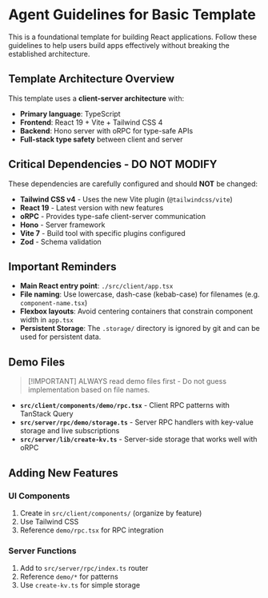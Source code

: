 # Agent Guidelines for Basic Template

This is a foundational template for building React applications. Follow these guidelines to help users build apps effectively without breaking the established architecture.

## Template Architecture Overview

This template uses a **client-server architecture** with:

- **Primary language**: TypeScript
- **Frontend**: React 19 + Vite + Tailwind CSS 4
- **Backend**: Hono server with oRPC for type-safe APIs
- **Full-stack type safety** between client and server

## Critical Dependencies - DO NOT MODIFY

These dependencies are carefully configured and should **NOT** be changed:

- **Tailwind CSS v4** - Uses the new Vite plugin (`@tailwindcss/vite`)
- **React 19** - Latest version with new features
- **oRPC** - Provides type-safe client-server communication
- **Hono** - Server framework
- **Vite 7** - Build tool with specific plugins configured
- **Zod** - Schema validation

## Important Reminders

- **Main React entry point**: `./src/client/app.tsx`
- **File naming**: Use lowercase, dash-case (kebab-case) for filenames (e.g. `component-name.tsx`)
- **Flexbox layouts**: Avoid centering containers that constrain component width in `app.tsx`
- **Persistent Storage**: The `.storage/` directory is ignored by git and can be used for persistent data.

## Demo Files

> [!IMPORTANT] ALWAYS read demo files first - Do not guess implementation based on file names.

- **`src/client/components/demo/rpc.tsx`** - Client RPC patterns with TanStack Query
- **`src/server/rpc/demo/storage.ts`** - Server RPC handlers with key-value storage and live subscriptions
- **`src/server/lib/create-kv.ts`** - Server-side storage that works well with oRPC

## Adding New Features

### UI Components

1. Create in `src/client/components/` (organize by feature)
2. Use Tailwind CSS
3. Reference `demo/rpc.tsx` for RPC integration

### Server Functions

1. Add to `src/server/rpc/index.ts` router
2. Reference `demo/*` for patterns
3. Use `create-kv.ts` for simple storage
